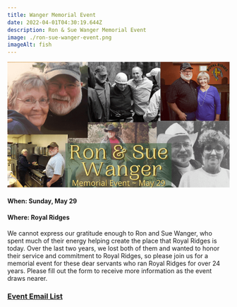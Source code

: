 ```yaml
---
title: Wanger Memorial Event
date: 2022-04-01T04:30:19.644Z
description: Ron & Sue Wanger Memorial Event
image: ./ron-sue-wanger-event.png
imageAlt: fish
---
```

![Wanger Event](ron-sue-wanger-event.png "Ron & Sue Memorial Event")

#### When: Sunday, May 29

#### Where: Royal Ridges

   We cannot express our gratitude enough to Ron and Sue Wanger, who spent much of their energy helping create the place that Royal Ridges is today. Over the last two years, we lost both of them and wanted to honor their service and commitment to Royal Ridges, so please join us for a memorial event for these dear servants who ran Royal Ridges for over 24 years. Please fill out the form to receive more information as the event draws nearer.



### **[Event Email List](https://forms.gle/6LG7exfZM5iNPwyr5)**